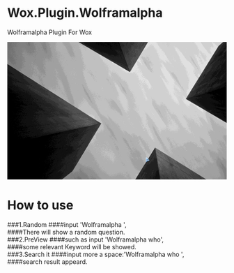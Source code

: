 Wox.Plugin.Wolframalpha
=======================

Wolframalpha Plugin For Wox

![](https://github.com/harry159821/Wox.Plugin.Wolframalpha/raw/master/wolframalpha.gif)

How to use
=======================
###1.Random
	####input 'Wolframalpha ',<br>
	####There will show a random question.<br>
###2.PreView
	####such as input 'Wolframalpha who',<br>
	####some relevant Keyword will be showed.<br>
###3.Search it
	####input more a space:'Wolframalpha who ',<br>
	####search result appeard.<br>